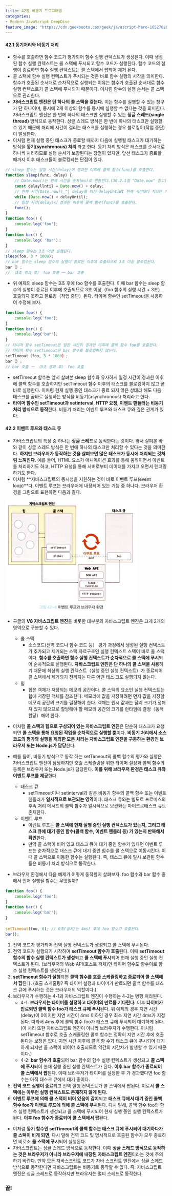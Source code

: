 ```yaml
---
title: 42장 비동기 프로그래밍
categories:
- Modern JavaScript DeepDive
feature_image: "https://cdn.geekboots.com/geek/javascript-hero-1652702096795.webp"
---
```


#### 42.1 동기처리와 비동기 처리

- 함수를 호출하면 함수 코드가 평가되어 함수 실행 컨텍스트가 생성된다. 이때 생성된 함수 실행 컨텍스트는 콜 스택에 푸시되고 함수 코드가 실행된다. 함수 코드의 실행이 종료하면 함수 실행 컨텍스트는 콜 스택에서 팝되어 제거 된다.
- 콜 스택에 함수 실행 컨텍스트가 푸시되는 것은 바로 함수 실행의 시작을 의미한다. 함수가 호출된 순서대로 순차적으로 실행되는 이유는 함수가 호출된 순서대로 함수 실행 컨텍스트가 콜 스택에 푸시되기 때문이다. 이처럼 함수의 실행 순서는 콜 스택으로 관리한다.
- **자바스크립트 엔진은 단 하나의 콜 스택을 갖는다.** 이는 함수를 실행할 수 있는 창구가 단 하나이며, 동시에 2개 이상의 함수를 동시에 실행할 수 없다는 것을 의미한다. 자바스크립트 엔진은 한 번에 하나의 태스크만 실행할 수 있는 **싱글 스레드(single thread)** 방식으로 동작한다. 싱글 스레드 방식은 한 번에 하나의 태스크만 실행할 수 있기 때문에 처리에 시간이 걸리는 태스크를 실행하는 경우 블로킹이(작업 중단)이 발생한다.
- 이처럼 현재 실행 중인 태스크가 종료할 때까지 다음에 실행될 태스크가 대기하는 방식을 **동기(synchronous) 처리** 라고 한다. 동기 처리 방식은 태스크를 순서대로 하나씩 처리하므로 실행 순서가 보장된다는 장점이 있지만, 앞선 태스크가 종료할 때까지 이후 태스크들이 블로킹되는 단점이 있다.


``` js
// sleep 함수는 일정 시간(delay)이 경과한 이후에 콜백 함수(func)를 호출한다.
function sleep(func, delay) {
    // Date.now()는 현재 시간을 숫자(ms)로 반환한다.(30.2.1절 "Date.now" 참고)
    const delayllntil = Date.now() + delay;
    // 현재 시간(Date.now()_^| delay를 더한 delayUntiWI 현재 시간보다 작으면 계속 반복한다.
    while (Date.now() < delayUntil);
    // 일정 시간(delay)이 경과한 이후에 콜백 함수(func)를 호출한다.
    func();
}
function foo() {
    console.log('foo');
}
function bar() {
    console.log( 'bar')；
}
// sleep 함수는 3초 이상 실행된다.
sleep(foo, 3 * 1000);
// bar 함수는 sleep 함수의 실행이 종료된 이후에 호출되므로 3초 이상 블로킹된다.
bar（）;
// （3초 경과 후） foo 호출 一 bar 호출

```

- 위 예제의 sleep 함수는 3초 후에 foo 함수를 호출한다. 이때 bar 함수는 sleep 함수의 실행이 종료된 이후에 호출되므로 3초 이상（foo 함수의 실행 시간 + 3초） 호출되지 못하고 블로킹（작업 중단）된다. 타이머 함수인 setTimeout을 사용하여 수정해 보자.

``` js
function foo() {
    console.log('foo');
}
function bar() {
    console.log('bar');
}
// 타이머 함수 setTimeout은 일정 시간이 경과한 이후에 콜백 함수 foo를 호출한다.
// 타이머 함수 setTimeout은 bar 함수를 블로킹하지 않는다.
setTimeout（foo, 3 * 1000）;
bar（）;
// bar 호출 一 （3초 경과 후） foo 호출
```

- setTimeout 함수는 앞서 살펴본 sleep 함수와 유사하게 일정 시간이 경과한 이후에 콜백 함수를 호출하지만 setTimeout 함수 이후의 태스크를 블로킹하지 않고 곧바로 실행한다. 이처럼 현재 실행 중인 태스크가 종료 되지 않은 상태라 해도 다음 태스크를 곧바로 실행하는 방식을 비동기(asynchronous) 처리라고 한다.
- **타이머 함수인 setTimeout과 setinterval, HTTP 요청, 이벤트 핸들러는 비동기 처리 방식으로 동작**한다. 비동기 처리는 이벤트 루프와 태스크 큐와 깊은 관계가 있다.

#### 42.2 이벤트 루프와 태스크 큐

- 자바스크립트의 특징 중 하나는 **싱글 스레드**로 동작한다는 것이다. 앞서 살펴본 바와 같이 싱글 스레드 방식은 한 번에 하나의 태스크만 처리할 수 있다는 것을 의미한다. **하지만 브라우저가 동작하는 것을 살펴보면 많은 태스크가 동시에 처리되는 것처럼 느껴진다.** 예를 들어, HTML 요소가 애니메이션 효과를 통해 움직이면서 이벤트를 처리하기도 하고, HTTP 요청을 통해 서버로부터 데이터를 가지고 오면서 렌더링하기도 한다.
- 이처럼 **자바스크립트의 동시성을 지원하는 것이 바로 이벤트 루프(event loop)**다. 이벤트 루프는 브라우저에 내장되어 있는 기능 중 하나다. 브라우저 환경을 그림으로 표현하면 다음과 같다.

<div><img src= "/assets/img/post/event_loop.PNG"></div>

- 구글의 **V8 자바스크립트 엔진**을 비롯한 대부분의 자바스크립트 엔진은 크게 2개의 영역으로 구분할 수 있다.
    - 콜 스택
        - 소스코드(전역 코드나 함수 코드 등） 평가 과정에서 생성된 실행 컨텍스트가 추가되고 제거되는 스택 자료구조인 실행 컨텍스트 스택이 바로 콜 스택이다. **함수를 호출하면 함수 실행 컨텍스트가 순차적으로 콜 스택에 푸시**되어 순차적으로 실행된다. **자바스크립트 엔진은 단 하나의 콜 스택을 사용**하기 때문에 최상위 실행 컨텍스트（실행 중인 실행 컨텍스트）가 종료되어 콜 스택에서 제거되기 전까지는 다른 어떤 태스 크도 실행되지 않는다.
    - 힙
        - 힙은 객체가 저장되는 메모리 공간이다. 콜 스택의 요소인 실행 컨텍스트는 힙에 저장된 객체를 참조한다. 메모리에 값을 저장하려면 먼저 값을 저장할 메모리 공간의 크기를 결정해야 한다. 객체는 원시 값과는 달리 크기가 정해져 있지 않으므로 할당해야 할 메모리 공간의 크기를 런타임에 결정（동적 할당）해야 한다.

- 이처럼 **콜 스택과 힙으로 구성되어 있는 자바스크립트 엔진**은 단순히 태스크가 요청되면 **콜 스택을 통해 요청된 작업을 순차적으로 실행할 뿐**이다. **비동기 처리에서 소스코드의 평가와 실행을 제외한 모든 처리는 자바스크립트 엔진을 구동하는 환경인 브라우저 또는 Node.js가 담당**한다.
- 예를 들어, 비동기 방식으로 동작 하는 setTimeout의 콜백 함수의 평가와 실행은 자바스크립트 엔진이 담당하지만 호출 스케줄링을 위한 타이머 설정과 콜백 함수의 등록은 브라우저 또는 Node.js가 담당한다. **이를 위해 브라우저 환경은 태스크 큐와 이벤트 루프를 제공**한다.
    - 태스크 큐
        - setTimeout이나 setinterval과 같은 비동기 함수의 콜백 함수 또는 이벤트 핸들러가 **일시적으로 보관되는 영역**이다. 태스크 큐와는 별도로 프로미스의 후속 처리 메서드의 콜백 함수가 일시적으로 보관돠는 마이크로태스크 큐도 존재한다.
    - 이벤트 루프
        - 이벤트 루프는 **콜 스택에 현재 실행 중인 실행 컨텍스트가 있는지, 그리고 태스크 큐에 대기 중인 함수(콜백 함수, 이벤트 핸들러 등) 가 있는지 반복해서 확인**한다.
        - 만약 콜 스택이 비어 있고 태스크 큐에 대기 중인 함수가 있다면 이벤트 루프는 순차적으로 태스크 큐에 대기 중인 힘수를 콜 스택으로 이동시킨다. 이때 콜 스택으로 이동한 함수는 실행된다. 즉, 태스크 큐에 일시 보관된 함수들은 비동기 처리 방식으로 동작한다.
- 브라우저 환경에서 다음 예제가 어떻게 동작할지 살펴보자. foo 함수와 bar 함수 중에서 먼저 실행될 함수는 무엇일까?

``` js
function foo() {
    console.log('foo');
}
function bar() {
    console.log('bar');
}

setTimeout(foo, 0); // 0초(실저/는 4ms) 후에 foo 함수가 호출된다.
bar();

```

1.  전역 코드가 평가되어 전역 실행 컨텍스트가 생성되고 콜 스택에 푸시된다.
2.	전역 코드가 실행되기 시작하여 **setTimeout 함수가 호출**된다. 이때 **setTimeout 함수의 함수 실행 컨텍스트가 생성**되고 **콜 스택에 푸시**되어 현재 실행 중인 실행 컨텍스트가 된다. (브라우저의 Web API(호스트 객체)인 타이머 함수도 함수이로 함수 실행 컨텍스트를 생성한다.)
3.	**setTimeout 함수가 실행**되면 **콜백 함수를 호출 스케줄링하고 종료되어 콜 스택에서 팝**된다. (호출 스케줄링? 즉 타이머 설정과 타이머가 만료되면 콜백 함수를 태스크 큐에 푸시하는 것은 브라우저의 역할이다.)
4.	브라우저가 수행하는 4-1과 자바스크립트 엔진이 수행하는 4-2는 병행 처리된다.
    - 4-1: **브라우저는 타이머를 설정하고 타이머의 만료를 기다린다.** 이후 **타이머가 만료되면 콜백 함수 foo가 태스크 큐에 푸시**된다. 위 예제의 경우 지연 시간(delay)이 0이지만 지연 시간이 4ms 이하인 경우 최소 지연 시간 4ms가 지정된다. 따라서 4ms 후에 콜백 함수 foo가 태스크 큐에 푸시되어 대기하게 된다. (이 처리 또한 자바스크립트 엔진이 아니라 브라우저가 수행한다. 이처럼 setTimeout 함수로 호출 스케줄링한 콜백 함수는 정확히 지연 시간 후에 호출된다는 보장은 없다. 지연 시간 이후에 콜백 함 수가 태스크 큐에 푸시되어 대기하게 되지만 콜 스택이 비어야 호출되므로 약간의 시간차가 발생할 수 있기 때문이다.)
    - 4-2: **bar 함수가 호출**되어 bar 함수의 함수 실행 컨텍스트가 생성되고 **콜 스택에 푸시**되어 현재 실행 중인 실행 컨텍스트가 된다. **이후 bar 함수가 종료되어 콜 스택에서 팝**된다. 이때 브라우저가 타이머를 설정한 후 가 경과했다면 foo 함수는 아직 태스크 큐에서 대기 중이다.
5.	**전역 코드 실행이 종료**되고 전역 실행 컨텍스트가 콜 스택에서 팝된다. 이로서 **콜 스택에는 아무런 실행 컨텍스트도 존재하지 않게 된다.**
6.	**이벤트 루프에 의해 콜 스택이 비어 있음이 감지**되고 **태스크 큐에서 대기 중인 콜백 함수 foo가 이벤트 루프에 의해 콜 스택에 푸시**된다. 다시 말해, 콜백 함수 foo의 함수 실행 컨텍스트가 생성되고 콜 스택에 푸시되어 현재 실행 중인 실행 컨텍스트가 된다. **이후 foo 함수가 종료되어 콜 스택에서 팝**된다.

- 이처럼 **동기 함수인 setTimeout의 콜백 함수는 태스크 큐에 푸시되어 대기하다가 콜 스택이 비게 되면**, 다시 말해 전역 코드 및 명시적으로 호출된 함수가 모두 종료하면 비로소 **콜 스택에 푸시**되어 실행된다.
- 자바스크립트는 싱글 스레드 방식으로 동작한다. 이때 **싱글 스레드 방식으로 동작하는 것은 브라우저가 아니라 브라우저에 내장된 자바스크립트 엔진**이라는 것에 주의하기 바란다. 만약 모든 자바스크립트 코드가 자바 스크립트 엔진에서 싱글 스레드 방식으로 동작한다면 자바스크립트는 비동기로 동작할 수 없다. 즉. 자바스크립트 엔진은 싱글 스레드로 동작하지만 브라우저는 멀티 스레드로 동작한다.

<h3>끝!</h3>
